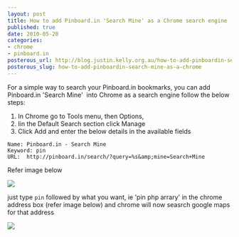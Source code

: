 ```yaml
--- 
layout: post
title: How to add Pinboard.in 'Search Mine' as a Chrome search engine
published: true
date: 2010-05-20
categories: 
- chrome
- pinboard.in
posterous_url: http://blog.justin.kelly.org.au/how-to-add-pinboardin-search-mine-as-a-chrome
posterous_slug: how-to-add-pinboardin-search-mine-as-a-chrome
---
```

For a simple way to search your Pinboard.in bookmarks, you can add Pinboard.in 'Search Mine' 
into Chrome as a search engine follow the below steps:

1. In Chrome go to Tools menu, then Options, 
2. Iin the Default Search section click Manage
3. Click Add and enter the below details in the available fields

```
Name: Pinboard.in - Search Mine
Keyword: pin
URL:  http://pinboard.in/search/?query=%s&amp;mine=Search+Mine
```

Refer image below

![](http://i.minus.com/j9DeB5ImiXxkY.jpg)

just type `pin` followed by what you want, ie 'pin php arrary' in the chrome address box 
(refer image below) and chrome will now seasrch google maps for that address

![](http://i.minus.com/ib2JEfwDAjANXb.png)
